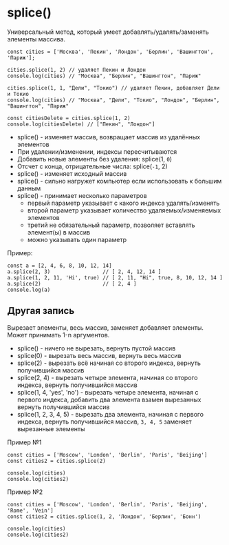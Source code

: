 # splice()
Универсальный метод, который умеет добавлять/удалять/заменять элементы массива.

    const cities = ['Москва', 'Пекин', 'Лондон', 'Берлин', 'Вашингтон', 'Париж'];

    cities.splice(1, 2) // удаляет Пекин и Лондон
    console.log(cities) // "Москва", "Берлин", "Вашингтон", "Париж"

    cities.splice(1, 1, "Дели", "Токио") // удаляет Пекин, добавляет Дели и Токио
    console.log(cities) // "Москва", "Дели", "Токио", "Лондон", "Берлин", "Вашингтон", "Париж"

    const citiesDelete = cities.splice(1, 2)
    console.log(citiesDelete) // ["Пекин", "Лондон"]

- splice() - изменяет массив, возвращает массив из удалённых элементов
- При удалении/изменении, индексы пересчитываются
- Добавить новые элементы без удаления: splice(1, `0`)
- Отсчет с конца, отрицательные числа: splice(`-1`, 2)
- splice() - изменяет исходный массив
- splice() - сильно нагружет компьютер если использовать к большим данным
- splice() - принимает несколько параметров
    - первый параметр указывает с какого индекса удалять/изменять
    - второй параметр указывает количество удаляемых/изменяемых элементов
    - третий не обязательный параметр, позволяет вставлять элемент(ы) в массив
    - можно указывать один параметр

Пример:

    const a = [2, 4, 6, 8, 10, 12, 14]
    a.splice(2, 3)                 // [ 2, 4, 12, 14 ]
    a.splice(1, 2, 11, 'Hi', true) // [ 2, 11, "Hi", true, 8, 10, 12, 14 ]
    a.splice(2)                    // [ 2, 4 ]
    console.log(a)

## Другая запись
Вырезает элементы, весь массив, заменяет добавляет элементы. Может принимать 1-n аргументов.
* splice() - ничего не вырезать, вернуть пустой массив
* splice(0) - вырезать весь массив, вернуть весь массив
* splice(2) - вырезать всё начиная со второго индекса, вернуть получившийся массив
* splice(2, 4) - вырезать четыре элемента, начиная со второго индекса, вернуть получившийся массив
* splice(1, 4, 'yes', 'no') - вырезать четыре элемента, начиная с первого индекса, добавить два элемента взамен вырезанных вернуть получившийся массив
* splice(1, 2, 3, 4, 5) - вырезать два элемента, начиная с первого индекса, вернуть получившийся массив, `3, 4, 5` заменяет вырезанные элементы

Пример №1

    const cities = ['Moscow', 'London', 'Berlin', 'Paris', 'Beijing']
    const cities2 = cities.splice(2)

    console.log(cities)
    console.log(cities2)

Пример №2

    const cities = ['Moscow', 'London', 'Berlin', 'Paris', 'Beijing', 'Rome', 'Vein']
    const cities2 = cities.splice(1, 2, 'Лондон', 'Берлин', 'Бонн')

    console.log(cities)
    console.log(cities2)
